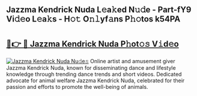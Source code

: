 ## Jazzma Kendrick Nuda L𝚎a𝚔ed N𝚞𝚍e - Part-fY9 Vi𝚍𝚎o L𝚎a𝚔s - H𝚘𝚝 O𝚗𝚕yf𝚊ns P𝚑𝚘tos k54PA

# <h2><a href="http://kf4n9yo.oniu.top/?m=Jazzma+Kendrick+Nuda">🔗👉 🔴 Jazzma Kendrick Nuda P𝚑ot𝚘𝚜 V𝚒d𝚎o</a></h2>

[![Jazzma Kendrick Nuda Nu𝚍e𝚜](https://i.imgur.com/0qMVB7G.gif)](http://kf4n9yo.oniu.top/?m=Jazzma+Kendrick+Nuda)
Online artist and amusement giver Jazzma Kendrick Nuda, known for disseminating dance and lifestyle knowledge through trending dance trends and short videos. Dedicated advocate for animal welfare Jazzma Kendrick Nuda, celebrated for their passion and efforts to promote the well-being of animals.  
